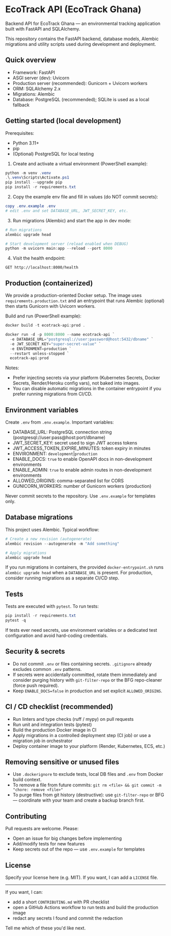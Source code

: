 # EcoTrack API (EcoTrack Ghana)

Backend API for EcoTrack Ghana — an environmental tracking application built with FastAPI and SQLAlchemy.

This repository contains the FastAPI backend, database models, Alembic migrations and utility scripts used during development and deployment.

## Quick overview
- Framework: FastAPI
- ASGI server (dev): Uvicorn
- Production server (recommended): Gunicorn + Uvicorn workers
- ORM: SQLAlchemy 2.x
- Migrations: Alembic
- Database: PostgreSQL (recommended); SQLite is used as a local fallback

## Getting started (local development)

Prerequisites:
- Python 3.11+
- pip
- (Optional) PostgreSQL for local testing

1) Create and activate a virtual environment (PowerShell example):

```powershell
python -m venv .venv
.\.venv\Scripts\Activate.ps1
pip install --upgrade pip
pip install -r requirements.txt
```

2) Copy the example env file and fill in values (do NOT commit secrets):

```powershell
copy .env.example .env
# edit .env and set DATABASE_URL, JWT_SECRET_KEY, etc.
```

3) Run migrations (Alembic) and start the app in dev mode:

```powershell
# Run migrations
alembic upgrade head

# Start development server (reload enabled when DEBUG)
python -m uvicorn main:app --reload --port 8000
```

4) Visit the health endpoint:

```
GET http://localhost:8000/health
```

## Production (containerized)

We provide a production-oriented Docker setup. The image uses `requirements.production.txt` and an entrypoint that runs Alembic (optional) then starts Gunicorn with Uvicorn workers.

Build and run (PowerShell example):

```powershell
docker build -t ecotrack-api:prod .

docker run -d -p 8000:8000 --name ecotrack-api `
  -e DATABASE_URL="postgresql://user:password@host:5432/dbname" `
  -e JWT_SECRET_KEY="super-secret-value" `
  -e ENVIRONMENT=production `
  --restart unless-stopped `
  ecotrack-api:prod
```

Notes:
- Prefer injecting secrets via your platform (Kubernetes Secrets, Docker Secrets, Render/Heroku config vars), not baked into images.
- You can disable automatic migrations in the container entrypoint if you prefer running migrations from CI/CD.

## Environment variables
Create `.env` from `.env.example`. Important variables:

- DATABASE_URL: PostgreSQL connection string (postgresql://user:pass@host:port/dbname)
- JWT_SECRET_KEY: secret used to sign JWT access tokens
- JWT_ACCESS_TOKEN_EXPIRE_MINUTES: token expiry in minutes
- ENVIRONMENT: `development`|`production`
- ENABLE_DOCS: `true` to enable OpenAPI docs in non-development environments
- ENABLE_ADMIN: `true` to enable admin routes in non-development environments
- ALLOWED_ORIGINS: comma-separated list for CORS
- GUNICORN_WORKERS: number of Gunicorn workers (production)

Never commit secrets to the repository. Use `.env.example` for templates only.

## Database migrations

This project uses Alembic. Typical workflow:

```powershell
# Create a new revision (autogenerate)
alembic revision --autogenerate -m "Add something"

# Apply migrations
alembic upgrade head
```

If you run migrations in containers, the provided `docker-entrypoint.sh` runs `alembic upgrade head` when a `DATABASE_URL` is present. For production, consider running migrations as a separate CI/CD step.

## Tests

Tests are executed with `pytest`. To run tests:

```powershell
pip install -r requirements.txt
pytest -q
```

If tests ever need secrets, use environment variables or a dedicated test configuration and avoid hard-coding credentials.

## Security & secrets

- Do not commit `.env` or files containing secrets. `.gitignore` already excludes common `.env` patterns.
- If secrets were accidentally committed, rotate them immediately and consider purging history with `git-filter-repo` or the BFG repo-cleaner (force push required).
- Keep `ENABLE_DOCS=false` in production and set explicit `ALLOWED_ORIGINS`.

## CI / CD checklist (recommended)

- Run linters and type checks (ruff / mypy) on pull requests
- Run unit and integration tests (pytest)
- Build the production Docker image in CI
- Apply migrations in a controlled deployment step (CI job) or use a migration job in orchestrator
- Deploy container image to your platform (Render, Kubernetes, ECS, etc.)

## Removing sensitive or unused files

- Use `.dockerignore` to exclude tests, local DB files and `.env` from Docker build context.
- To remove a file from future commits: `git rm <file> && git commit -m "chore: remove <file>"`
- To purge files from git history (destructive): use `git-filter-repo` or BFG — coordinate with your team and create a backup branch first.

## Contributing

Pull requests are welcome. Please:

- Open an issue for big changes before implementing
- Add/modify tests for new features
- Keep secrets out of the repo — use `.env.example` for templates

## License

Specify your license here (e.g. MIT). If you want, I can add a `LICENSE` file.

---

If you want, I can:
- add a short `CONTRIBUTING.md` with PR checklist
- open a GitHub Actions workflow to run tests and build the production image
- redact any secrets I found and commit the redaction

Tell me which of these you'd like next.
